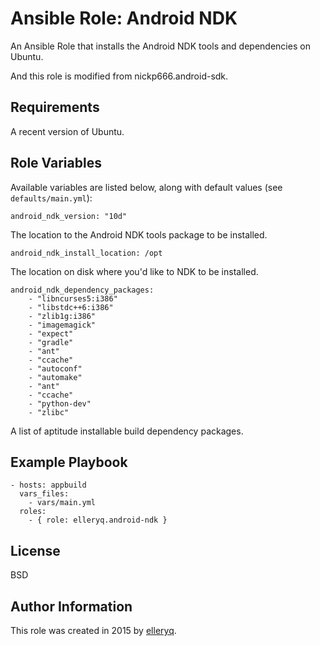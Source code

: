 # Ansible Role: Android NDK

An Ansible Role that installs the Android NDK tools and dependencies on Ubuntu.

And this role is modified from nickp666.android-sdk.

## Requirements

A recent version of Ubuntu.

## Role Variables

Available variables are listed below, along with default values (see `defaults/main.yml`):

    android_ndk_version: "10d"

The location to the Android NDK tools package to be installed.

    android_ndk_install_location: /opt

The location on disk where you'd like to NDK to be installed.

    android_ndk_dependency_packages:
  		- "libncurses5:i386"
		- "libstdc++6:i386"
		- "zlib1g:i386"
		- "imagemagick"
		- "expect"
		- "gradle"
		- "ant"
		- "ccache"
		- "autoconf"
		- "automake"
		- "ant"
		- "ccache"
		- "python-dev"
		- "zlibc"

A list of aptitude installable build dependency packages.


## Example Playbook

    - hosts: appbuild
      vars_files:
        - vars/main.yml
      roles:
        - { role: elleryq.android-ndk }

## License

BSD

## Author Information

This role was created in 2015 by [elleryq](https://github.com/elleryq).
